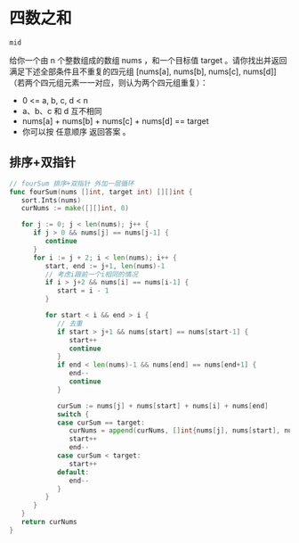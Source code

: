 # 四数之和

`mid`

给你一个由 n 个整数组成的数组 nums ，和一个目标值 target 。请你找出并返回满足下述全部条件且不重复的四元组 [nums[a], nums[b], nums[c], nums[d]] （若两个四元组元素一一对应，则认为两个四元组重复）：

- 0 <= a, b, c, d < n
- a、b、c 和 d 互不相同
- nums[a] + nums[b] + nums[c] + nums[d] == target
- 你可以按 任意顺序 返回答案 。

##  排序+双指针

```go
// fourSum 排序+双指针 外加一层循环
func fourSum(nums []int, target int) [][]int {
   sort.Ints(nums)
   curNums := make([][]int, 0)

   for j := 0; j < len(nums); j++ {
      if j > 0 && nums[j] == nums[j-1] {
         continue
      }
      for i := j + 2; i < len(nums); i++ {
         start, end := j+1, len(nums)-1
         // 考虑i跟前一个i相同的情况
         if i > j+2 && nums[i] == nums[i-1] {
            start = i - 1
         }

         for start < i && end > i {
            // 去重
            if start > j+1 && nums[start] == nums[start-1] {
               start++
               continue
            }
            if end < len(nums)-1 && nums[end] == nums[end+1] {
               end--
               continue
            }

            curSum := nums[j] + nums[start] + nums[i] + nums[end]
            switch {
            case curSum == target:
               curNums = append(curNums, []int{nums[j], nums[start], nums[i], nums[end]})
               start++
               end--
            case curSum < target:
               start++
            default:
               end--
            }
         }
      }
   }
   return curNums
}
```